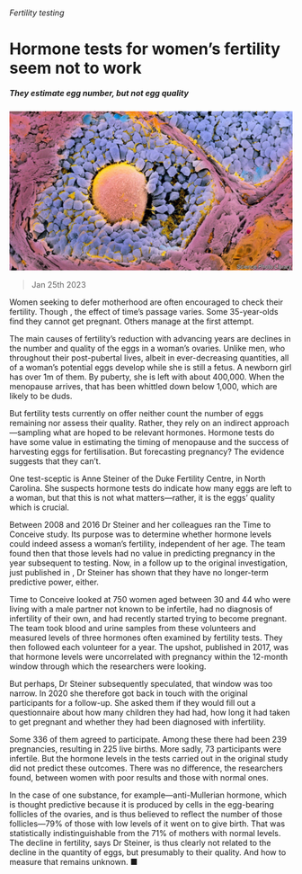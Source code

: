 ###### Fertility testing

# Hormone tests for women’s fertility seem not to work 

##### They estimate egg number, but not egg quality 

![image](images/20230128_STP503.jpg) 

> Jan 25th 2023 

Women seeking to defer motherhood are often encouraged to check their fertility. Though , the effect of time’s passage varies. Some 35-year-olds find they cannot get pregnant. Others manage at the first attempt. 

The main causes of fertility’s reduction with advancing years are declines in the number and quality of the eggs in a woman’s ovaries. Unlike men, who  throughout their post-pubertal lives, albeit in ever-decreasing quantities, all of a woman’s potential eggs develop while she is still a fetus. A newborn girl has over 1m of them. By puberty, she is left with about 400,000. When the menopause arrives, that has been whittled down below 1,000, which are likely to be duds. 

But fertility tests currently on offer neither count the number of eggs remaining nor assess their quality. Rather, they rely on an indirect approach—sampling what are hoped to be relevant hormones. Hormone tests do have some value in estimating the timing of menopause and the success of harvesting eggs for  fertilisation. But forecasting pregnancy? The evidence suggests that they can’t.

One test-sceptic is Anne Steiner of the Duke Fertility Centre, in North Carolina. She suspects hormone tests do indicate how many eggs are left to a woman, but that this is not what matters—rather, it is the eggs’ quality which is crucial. 

Between 2008 and 2016 Dr Steiner and her colleagues ran the Time to Conceive study. Its purpose was to determine whether hormone levels could indeed assess a woman’s fertility, independent of her age. The team found then that those levels had no value in predicting pregnancy in the year subsequent to testing. Now, in a follow up to the original investigation, just published in , Dr Steiner has shown that they have no longer-term predictive power, either. 

Time to Conceive looked at 750 women aged between 30 and 44 who were living with a male partner not known to be infertile, had no diagnosis of infertility of their own, and had recently started trying to become pregnant. The team took blood and urine samples from these volunteers and measured levels of three hormones often examined by fertility tests. They then followed each volunteer for a year. The upshot, published in 2017, was that hormone levels were uncorrelated with pregnancy within the 12-month window through which the researchers were looking. 

But perhaps, Dr Steiner subsequently speculated, that window was too narrow. In 2020 she therefore got back in touch with the original participants for a follow-up. She asked them if they would fill out a questionnaire about how many children they had had, how long it had taken to get pregnant and whether they had been diagnosed with infertility. 

Some 336 of them agreed to participate. Among these there had been 239 pregnancies, resulting in 225 live births. More sadly, 73 participants were infertile. But the hormone levels in the tests carried out in the original study did not predict these outcomes. There was no difference, the researchers found, between women with poor results and those with normal ones. 

In the case of one substance, for example—anti-Mullerian hormone, which is thought predictive because it is produced by cells in the egg-bearing follicles of the ovaries, and is thus believed to reflect the number of those follicles—79% of those with low levels of it went on to give birth. That was statistically indistinguishable from the 71% of mothers with normal levels. The decline in fertility, says Dr Steiner, is thus clearly not related to the decline in the quantity of eggs, but presumably to their quality. And how to measure that remains unknown. ■


